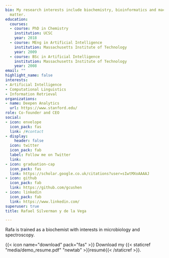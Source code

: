 ```yaml
---
bio: My research interests include biochemistry, bioinformatics and machine learning
  matter.
education:
  courses:
  - course: PhD in Chemistry
    institution: UCSC
    year: 2018
  - course: MEng in Artificial Intelligence
    institution: Massachusetts Institute of Technology
    year: 2009
  - course: BSc in Artificial Intelligence
    institution: Massachusetts Institute of Technology
    year: 2008
email: ""
highlight_name: false
interests:
- Artificial Intelligence
- Computational Linguistics
- Information Retrieval
organizations:
- name: Deepen Analytics
  url: https://www.stanford.edu/
role: Co-founder and CEO
social:
- icon: envelope
  icon_pack: fas
  link: /#contact
- display:
    header: false
  icon: twitter
  icon_pack: fab
  label: Follow me on Twitter
  link: 
- icon: graduation-cap
  icon_pack: fas
  link: https://scholar.google.co.uk/citations?user=sIwtMXoAAAAJ
- icon: github
  icon_pack: fab
  link: https://github.com/gcushen
- icon: linkedin
  icon_pack: fab
  link: https://www.linkedin.com/
superuser: true
title: Rafael Silverman y de la Vega

---
```


Rafa is trained as a biochemist with interests in microbiology and spectroscopy. 

{{< icon name="download" pack="fas" >}} Download my {{< staticref "media/demo_resume.pdf" "newtab" >}}resumé{{< /staticref >}}.


